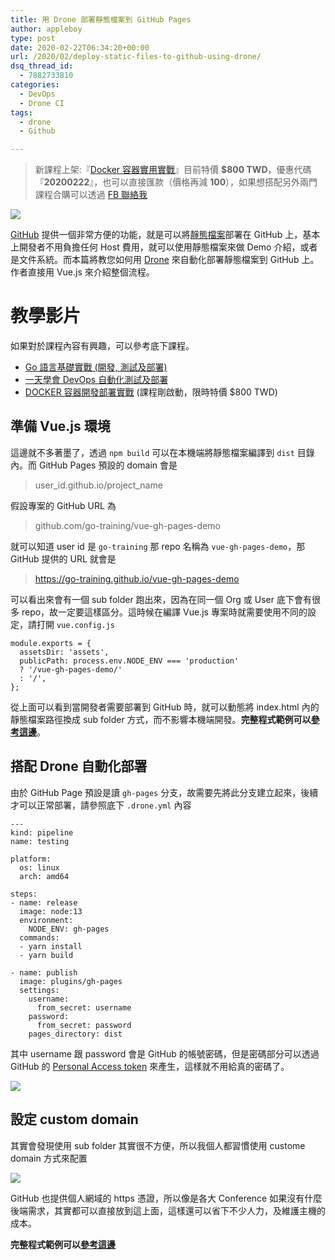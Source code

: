 ```yaml
---
title: 用 Drone 部署靜態檔案到 GitHub Pages
author: appleboy
type: post
date: 2020-02-22T06:34:20+00:00
url: /2020/02/deploy-static-files-to-github-using-drone/
dsq_thread_id:
  - 7882733810
categories:
  - DevOps
  - Drone CI
tags:
  - drone
  - Github

---
```

> 新課程上架:『[Docker 容器實用實戰][1]』目前特價 **$800 TWD**，優惠代碼『**20200222**』，也可以直接匯款（價格再減 **100**），如果想搭配另外兩門課程合購可以透過 [FB 聯絡我][2]

![][3] 

[GitHub][4] 提供一個非常方便的功能，就是可以將[靜態檔案][5]部署在 GitHub 上，基本上開發者不用負擔任何 Host 費用，就可以使用靜態檔案來做 Demo 介紹，或者是文件系統。而本篇將教您如何用 [Drone][6] 來自動化部署靜態檔案到 GitHub 上。作者直接用 Vue.js 來介紹整個流程。

<!--more-->

# 教學影片

如果對於課程內容有興趣，可以參考底下課程。

  * [Go 語言基礎實戰 (開發, 測試及部署)][7]
  * [一天學會 DevOps 自動化測試及部署][8]
  * [DOCKER 容器開發部署實戰][9] (課程剛啟動，限時特價 $800 TWD)

## 準備 Vue.js 環境

這邊就不多著墨了，透過 `npm build` 可以在本機端將靜態檔案編譯到 `dist` 目錄內。而 GitHub Pages 預設的 domain 會是

> user\_id.github.io/project\_name

假設專案的 GitHub URL 為 

> github.com/go-training/vue-gh-pages-demo

就可以知道 user id 是 `go-training` 那 repo 名稱為 `vue-gh-pages-demo`，那 GitHub 提供的 URL 就會是

> <https://go-training.github.io/vue-gh-pages-demo>

可以看出來會有一個 sub folder 跑出來，因為在同一個 Org 或 User 底下會有很多 repo，故一定要這樣區分。這時候在編譯 Vue.js 專案時就需要使用不同的設定，請打開 `vue.config.js`

<pre><code class="language-js">module.exports = {
  assetsDir: &#039;assets&#039;,
  publicPath: process.env.NODE_ENV === &#039;production&#039;
  ? &#039;/vue-gh-pages-demo/&#039;
  : &#039;/&#039;,
};</code></pre>

從上面可以看到當開發者需要部署到 GitHub 時，就可以動態將 index.html 內的靜態檔案路徑換成 sub folder 方式，而不影響本機端開發。**完整程式範例可以[參考這邊][10]**。

## 搭配 Drone 自動化部署

由於 GitHub Page 預設是讀 `gh-pages` 分支，故需要先將此分支建立起來，後續才可以正常部署，請參照底下 `.drone.yml` 內容

<pre><code class="language-yaml">---
kind: pipeline
name: testing

platform:
  os: linux
  arch: amd64

steps:
- name: release
  image: node:13
  environment:
    NODE_ENV: gh-pages
  commands:
  - yarn install
  - yarn build

- name: publish
  image: plugins/gh-pages
  settings:
    username:
      from_secret: username
    password:
      from_secret: password
    pages_directory: dist</code></pre>

其中 username 跟 password 會是 GitHub 的帳號密碼，但是密碼部分可以透過 GitHub 的 [Personal Access token][11] 來產生，這樣就不用給真的密碼了。

![][12] 

## 設定 custom domain

其實會發現使用 sub folder 其實很不方便，所以我個人都習慣使用 custome domain 方式來配置

![][13] 

GitHub 也提供個人網域的 https 憑證，所以像是各大 Conference 如果沒有什麼後端需求，其實都可以直接放到這上面，這樣還可以省下不少人力，及維護主機的成本。

**完整程式範例可以[參考這邊][10]**

 [1]: https://www.udemy.com/course/docker-practice/?couponCode=20200222 "Docker 容器實用實戰"
 [2]: http://facebook.com/appleboy46
 [3]: https://lh3.googleusercontent.com/vD-ucUYf5HyaiqFcboabD13gP0b_ZQeTKdceFqim75J5z3jiA-D_H4BZEbd0hPf9Go1h-kN06yPcYoT-qpym7jLbFNAjadLvhWMx8XdAQRdAa7Bg61I5pYO2U3fqVEh6n6D4I38sdoo=w1920-h1080
 [4]: https://github.com
 [5]: https://pages.github.com
 [6]: https://drone.io
 [7]: https://www.udemy.com/course/golang-fight/?couponCode=202002
 [8]: https://www.udemy.com/course/devops-oneday/?couponCode=202002
 [9]: https://www.udemy.com/course/docker-practice/?couponCode=20200222
 [10]: https://github.com/go-training/vue-gh-pages-demo
 [11]: https://github.com/settings/tokens
 [12]: https://lh3.googleusercontent.com/qM0YbWBmBWNyuIJOIJ3aDCfKNisUwXOP59i8bWjXfuiKVObx84ImVs703zbu1A63T_d4An0M82p2GakF0eX9pGri9CaNicmiZMpARk2UAlubVV5VhOJqAtKxJzecJE0C-E_bsUi5G5k=w1920-h1080
 [13]: https://lh3.googleusercontent.com/fcKE0N5iLh314FXA_FcA4bkTRHH_F0EBMnO_fOy3uP3ZFi6LqQ1QwKUu29TvsSxawgS5JWcWh1J2mcF2fTGLK32YAbFNjp_73HE2iHYo7B9a3f2a8PxbavG-Xth0tmOT1R4W6AAEVEQ=w1920-h1080